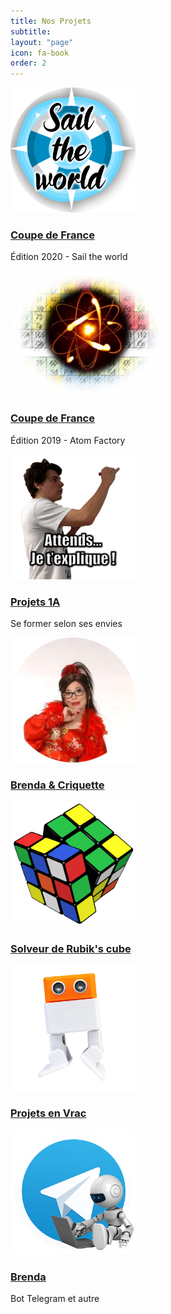 ```yaml
---
title: Nos Projets
subtitle:
layout: "page"
icon: fa-book
order: 2
---
```


<div class="card-container">
<div class="card-deck flex-row flex-nowrap">
  <div class="card">
    <a href="/assets/md/coupe2020"><img src="/assets/images/sail.png"
                                        height="200 px" alt="Card image cap"></a>
    <a href="/assets/md/coupe2020">
      <div class="card-body">
        <a href="/assets/md/coupe2020"><h3 class="card-sub align-middle">Coupe de
            France</h3></a>
        <p class="time-card">Édition 2020 - Sail the world</p>
      </div><!-- END CARD-BODY -->
    </a>
  </div><!-- END CARD -->
</div><!-- END CARD DECK -->

<div class="card-deck flex-row flex-nowrap">
  <div class="card">
    <a href="/assets/md/coupe2019atom"><img src="/assets/images/atom.png"
                                        height="200 px" alt="Card image cap"></a>
    <a href="/assets/md/coupe2019atom">
      <div class="card-body">
        <a href="/assets/md/coupe2019atom"><h3 class="card-sub align-middle">Coupe de
            France</h3></a>
        <p class="time-card">Édition 2019 - Atom Factory</p>
      </div><!-- END CARD-BODY -->
    </a>
  </div><!-- END CARD -->
</div><!-- END CARD DECK -->

<div class="card-deck flex-row flex-nowrap">
  <div class="card">
    <a href="/assets/md/projet1A"><img src="/assets/images/1A.png"
                                       height="200px" width="200px" alt="Card image cap"></a>
    <a href="/assets/md/projet1A">
      <div class="card-body">
        <a href="/assets/md/projet1A"><h3 class="card-subalign-middle">Projets 1A</h3></a>
        <p class="time-card">Se former selon ses envies</p>
      </div><!-- END CARD-BODY -->
    </a>
  </div><!-- END CARD -->
</div><!-- END CARD DECK -->
</div>

<div class="card-container">
<div class="card-deck flex-row flex-nowrap">
  <div class="card">
    <a href="/assets/md/brenda"><img src="/assets/images/circle-brenda.png"
                                     height="200px" width="200px" alt="Card image cap"></a>
    <a href="/assets/md/brenda">
      <div class="card-body">
        <a href="/assets/md/brenda"><h3 class="card-subalign-middle">Brenda & Criquette</h3></a>
      </div><!-- END CARD-BODY -->
    </a>
  </div><!-- END CARD -->
</div>

<div class="card-deck flex-row flex-nowrap">
  <div class="card">
    <a href="/assets/md/rubik"><img src="/assets/images/rubik.png"
                                       height="200px" width="200px" alt="Card image cap"></a>
    <a href="/assets/md/rubik">
      <!-- THIS DIV IS NOT CLICKABLE BUT I WANT IT TO BE -->
      <div class="card-body">
        <a href="/assets/md/rubik"><h3 class="card-subalign-middle">Solveur de Rubik's cube</h3></a>
      </div><!-- END CARD-BODY -->
    </a>
  </div><!-- END CARD -->
</div>

<div class="card-deck flex-row flex-nowrap">
  <div class="card">
    <a href="/assets/md/vrac"><img src="/assets/images/otoo.webp"
                                   height="200px" width="200px" alt="Card image cad"></a>
    <a href="/assets/md/vrac">
      <!-- THIS DIV IS NOT CLICKABLE BUT I WANT IT TO BE -->
      <div class="card-body">
        <a href="/assets/md/vrac"><h3 class="card-subalign-middle">Projets en Vrac</h3></a>
      </div><!-- END CARD-BODY -->
    </a>
  </div><!-- END CARD -->
</div><!-- END CARD DECK -->
</div>

<div class="card-deck flex-row flex-nowrap">
  <div class="card">
    <a href="/assets/md/tobrie"><img src="/assets/images/bot.png"
                                     height="200px" width="200px" alt="Card image cap"></a>
    <a href="/assets/md/tobrie">
      <!-- THIS DIV IS NOT CLICKABLE BUT I WANT IT TO BE -->
      <div class="card-body">
        <a href="/assets/md/tobrie"><h3 class="card-subalign-middle">Brenda </h3></a>
        <p class="time-card">Bot Telegram et autre</p>
      </div><!-- END CARD-BODY -->
    </a>
  </div><!-- END CARD -->
</div><!-- END CARD DECK -->
